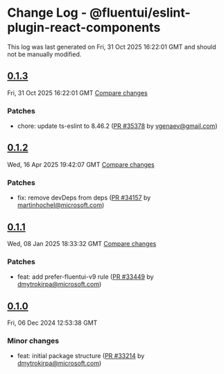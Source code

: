# Change Log - @fluentui/eslint-plugin-react-components

This log was last generated on Fri, 31 Oct 2025 16:22:01 GMT and should not be manually modified.

<!-- Start content -->

## [0.1.3](https://github.com/microsoft/fluentui/tree/@fluentui/eslint-plugin-react-components_v0.1.3)

Fri, 31 Oct 2025 16:22:01 GMT 
[Compare changes](https://github.com/microsoft/fluentui/compare/@fluentui/eslint-plugin-react-components_v0.1.2..@fluentui/eslint-plugin-react-components_v0.1.3)

### Patches

- chore: update ts-eslint to 8.46.2 ([PR #35378](https://github.com/microsoft/fluentui/pull/35378) by vgenaev@gmail.com)

## [0.1.2](https://github.com/microsoft/fluentui/tree/@fluentui/eslint-plugin-react-components_v0.1.2)

Wed, 16 Apr 2025 19:42:07 GMT 
[Compare changes](https://github.com/microsoft/fluentui/compare/@fluentui/eslint-plugin-react-components_v0.1.1..@fluentui/eslint-plugin-react-components_v0.1.2)

### Patches

- fix: remove devDeps from deps ([PR #34157](https://github.com/microsoft/fluentui/pull/34157) by martinhochel@microsoft.com)

## [0.1.1](https://github.com/microsoft/fluentui/tree/@fluentui/eslint-plugin-react-components_v0.1.1)

Wed, 08 Jan 2025 18:33:32 GMT 
[Compare changes](https://github.com/microsoft/fluentui/compare/@fluentui/eslint-plugin-react-components_v0.1.0..@fluentui/eslint-plugin-react-components_v0.1.1)

### Patches

- feat: add prefer-fluentui-v9 rule ([PR #33449](https://github.com/microsoft/fluentui/pull/33449) by dmytrokirpa@microsoft.com)

## [0.1.0](https://github.com/microsoft/fluentui/tree/@fluentui/eslint-plugin-react-components_v0.1.0)

Fri, 06 Dec 2024 12:53:38 GMT

### Minor changes

- feat: initial package structure ([PR #33214](https://github.com/microsoft/fluentui/pull/33214) by dmytrokirpa@microsoft.com)
